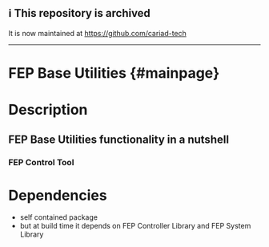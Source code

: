 ## ℹ️ This repository is archived 

It is now maintained at https://github.com/cariad-tech


---

# FEP Base Utilities {#mainpage}

# Description

## FEP Base Utilities functionality in a nutshell 

### FEP Control Tool


# Dependencies

* self contained package
* but at build time it depends on FEP Controller Library and FEP System Library 




